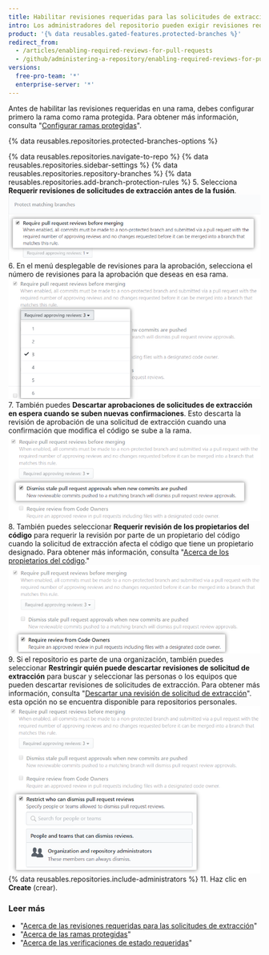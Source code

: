 ```yaml
---
title: Habilitar revisiones requeridas para las solicitudes de extracción
intro: Los administradores del repositorio pueden exigir revisiones requeridas para que las solicitudes de extracción tengan un número específico de revisiones para su aprobación antes de la fusión.
product: '{% data reusables.gated-features.protected-branches %}'
redirect_from:
  - /articles/enabling-required-reviews-for-pull-requests
  - /github/administering-a-repository/enabling-required-reviews-for-pull-requests
versions:
  free-pro-team: '*'
  enterprise-server: '*'
---
```

Antes de habilitar las revisiones requeridas en una rama, debes configurar primero la rama como rama protegida. Para obtener más información, consulta "[Configurar ramas protegidas](/github/administering-a-repository/configuring-protected-branches)".

{% data reusables.repositories.protected-branches-options %}

{% data reusables.repositories.navigate-to-repo %}
{% data reusables.repositories.sidebar-settings %}
{% data reusables.repositories.repository-branches %}
{% data reusables.repositories.add-branch-protection-rules %}
5. Selecciona **Requerir revisiones de solicitudes de extracción antes de la fusión**. ![Casilla de verificación Restricción de revisión de solicitud de extracción](/assets/images/help/repository/PR-reviews-required.png)
6. En el menú desplegable de revisiones para la aprobación, selecciona el número de revisiones para la aprobación que deseas en esa rama. ![Menú desplegable para seleccionar el número de aprobaciones de revisión requeridas](/assets/images/help/repository/number-of-required-review-approvals.png)
7. También puedes **Descartar aprobaciones de solicitudes de extracción en espera cuando se suben nuevas confirmaciones**. Esto descarta la revisión de aprobación de una solicitud de extracción cuando una confirmación que modifica el código se sube a la rama. ![Casilla de verificación Descartar aprobaciones de solicitudes de extracción en espera cuando se suben nuevas confirmaciones](/assets/images/help/repository/PR-reviews-required-dismiss-stale.png)
8. También puedes seleccionar **Requerir revisión de los propietarios del código** para requerir la revisión por parte de un propietario del código cuando la solicitud de extracción afecta el código que tiene un propietario designado. Para obtener más información, consulta "[Acerca de los propietarios del código](/github/creating-cloning-and-archiving-repositories/about-code-owners)." ![Requerir revisión de los propietarios del código](/assets/images/help/repository/PR-review-required-code-owner.png)
9. Si el repositorio es parte de una organización, también puedes seleccionar **Restringir quién puede descartar revisiones de solicitud de extracción** para buscar y seleccionar las personas o los equipos que pueden descartar revisiones de solicitudes de extracción. Para obtener más información, consulta "[Descartar una revisión de solicitud de extracción](/github/collaborating-with-issues-and-pull-requests/dismissing-a-pull-request-review)". esta opción no se encuentra disponible para repositorios personales. ![Restringir quién puede descartar la casilla de verificación de revisiones de solicitudes de extracción](/assets/images/help/repository/PR-review-required-dismissals.png)
{% data reusables.repositories.include-administrators %}
11. Haz clic en **Create** (crear).

### Leer más

- "[Acerca de las revisiones requeridas para las solicitudes de extracción](/github/administering-a-repository/about-required-reviews-for-pull-requests)"
- "[Acerca de las ramas protegidas](/github/administering-a-repository/about-protected-branches)"
- "[Acerca de las verificaciones de estado requeridas](/github/administering-a-repository/about-required-status-checks)"
